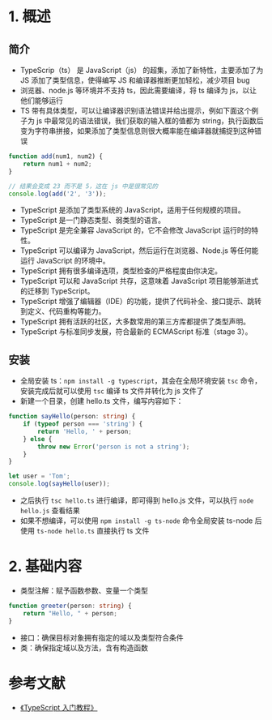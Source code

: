 
# 1. 概述

## 简介

- TypeScrip（ts） 是 JavaScript（js） 的超集，添加了新特性，主要添加了为 JS 添加了类型信息，使得编写 JS 和编译器推断更加轻松，减少项目 bug
- 浏览器、node.js 等环境并不支持 ts，因此需要编译，将 ts 编译为 js，以让他们能够运行
- TS 带有具体类型，可以让编译器识别语法错误并给出提示，例如下面这个例子为 js 中最常见的语法错误，我们获取的输入框的值都为 string，执行函数后变为字符串拼接，如果添加了类型信息则很大概率能在编译器就捕捉到这种错误
```js
function add(num1, num2) {
    return num1 + num2;
}

// 结果会变成 23 而不是 5，这在 js 中是很常见的
console.log(add('2', '3'));
```
- TypeScript 是添加了类型系统的 JavaScript，适用于任何规模的项目。
- TypeScript 是一门静态类型、弱类型的语言。
- TypeScript 是完全兼容 JavaScript 的，它不会修改 JavaScript 运行时的特性。
- TypeScript 可以编译为 JavaScript，然后运行在浏览器、Node.js 等任何能运行 JavaScript 的环境中。
- TypeScript 拥有很多编译选项，类型检查的严格程度由你决定。
- TypeScript 可以和 JavaScript 共存，这意味着 JavaScript 项目能够渐进式的迁移到 TypeScript。
- TypeScript 增强了编辑器（IDE）的功能，提供了代码补全、接口提示、跳转到定义、代码重构等能力。
- TypeScript 拥有活跃的社区，大多数常用的第三方库都提供了类型声明。
- TypeScript 与标准同步发展，符合最新的 ECMAScript 标准（stage 3）。




## 安装

- 全局安装 ts：`npm install -g typescript`，其会在全局环境安装 `tsc` 命令，安装完成后就可以使用 `tsc` 编译 ts 文件并转化为 js 文件了
- 新建一个目录，创建 hello.ts 文件，编写内容如下：
```ts
function sayHello(person: string) {
    if (typeof person === 'string') {
        return 'Hello, ' + person;
    } else {
        throw new Error('person is not a string');
    }
}

let user = 'Tom';
console.log(sayHello(user));
```
- 之后执行 `tsc hello.ts` 进行编译，即可得到 hello.js 文件，可以执行 `node hello.js` 查看结果
- 如果不想编译，可以使用 `npm install -g ts-node` 命令全局安装 ts-node 后使用 `ts-node hello.ts` 直接执行 ts 文件


# 2. 基础内容

- 类型注解：赋予函数参数、变量一个类型
```ts
function greeter(person: string) {
    return "Hello, " + person;
}
```
- 接口：确保目标对象拥有指定的域以及类型符合条件
- 类：确保指定域以及方法，含有构造函数


# 参考文献

- [《TypeScript 入门教程》](https://ts.xcatliu.com/introduction/index.html)